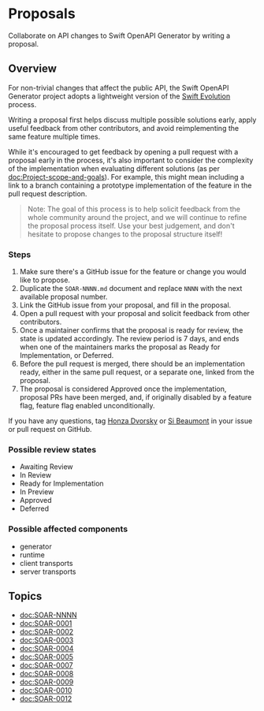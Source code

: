 # Proposals

Collaborate on API changes to Swift OpenAPI Generator by writing a proposal.

## Overview

For non-trivial changes that affect the public API, the Swift OpenAPI Generator project adopts a lightweight version of the [Swift Evolution](https://github.com/apple/swift-evolution/blob/main/process.md) process.

Writing a proposal first helps discuss multiple possible solutions early, apply useful feedback from other contributors, and avoid reimplementing the same feature multiple times.

While it's encouraged to get feedback by opening a pull request with a proposal early in the process, it's also important to consider the complexity of the implementation when evaluating different solutions (as per <doc:Project-scope-and-goals>). For example, this might mean including a link to a branch containing a prototype implementation of the feature in the pull request description.

> Note: The goal of this process is to help solicit feedback from the whole community around the project, and we will continue to refine the proposal process itself. Use your best judgement, and don't hesitate to propose changes to the proposal structure itself!

### Steps

1. Make sure there's a GitHub issue for the feature or change you would like to propose.
2. Duplicate the `SOAR-NNNN.md` document and replace `NNNN` with the next available proposal number.
3. Link the GitHub issue from your proposal, and fill in the proposal.
4. Open a pull request with your proposal and solicit feedback from other contributors.
5. Once a maintainer confirms that the proposal is ready for review, the state is updated accordingly. The review period is 7 days, and ends when one of the maintainers marks the proposal as Ready for Implementation, or Deferred.
6. Before the pull request is merged, there should be an implementation ready, either in the same pull request, or a separate one, linked from the proposal.
7. The proposal is considered Approved once the implementation, proposal PRs have been merged, and, if originally disabled by a feature flag, feature flag enabled unconditionally.

If you have any questions, tag [Honza Dvorsky](https://github.com/czechboy0) or [Si Beaumont](https://github.com/simonjbeaumont) in your issue or pull request on GitHub.

### Possible review states

- Awaiting Review
- In Review
- Ready for Implementation
- In Preview
- Approved
- Deferred

### Possible affected components

- generator
- runtime
- client transports
- server transports

## Topics

- <doc:SOAR-NNNN>
- <doc:SOAR-0001>
- <doc:SOAR-0002>
- <doc:SOAR-0003>
- <doc:SOAR-0004>
- <doc:SOAR-0005>
- <doc:SOAR-0007>
- <doc:SOAR-0008>
- <doc:SOAR-0009>
- <doc:SOAR-0010>
- <doc:SOAR-0012>
